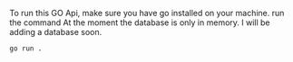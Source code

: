To run this GO Api, make sure you have go installed on your machine. run the command
At the moment the database is only in memory. I will be adding a database soon. 

```bash
go run .
```
